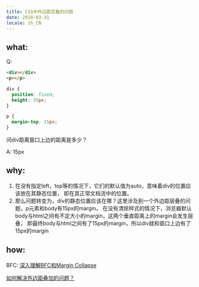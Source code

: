 ```yaml
---
title: CSS中外边距层叠的问题
date: 2016-03-31
locale: zh_CN
---
```


what:
----

Q:


```html
<div></div>
<p></p>
```





```css
div {
  position: fixed;
  height: 35px;
}

p {
  margin-top: 15px;
}

```

问div距离窗口上边的距离是多少？


A: 15px



why:
----

1. 在没有指定left，top等的情况下，它们的默认值为auto，意味着div的位置应该放在其静态位置，
即在其正常文档流中的位置。
2. 那么问题转变为，div的静态位置应该在哪？这里涉及到一个外边距层叠的问题，p元素和body有15px的margin，
在没有清除样式的情况下，浏览器默认body与html之间有不定大小的margin，这两个垂直距离上的margin会发生层叠，
即最终body与html之间有了15px的margin，所以div就和窗口上边有了15px的margin


how:
----

BFC: [深入理解BFC和Margin Collapse](http://www.w3cplus.com/css/understanding-bfc-and-margin-collapse.html)


[如何解决外边距叠加的问题？](https://www.zhihu.com/question/19823139)
